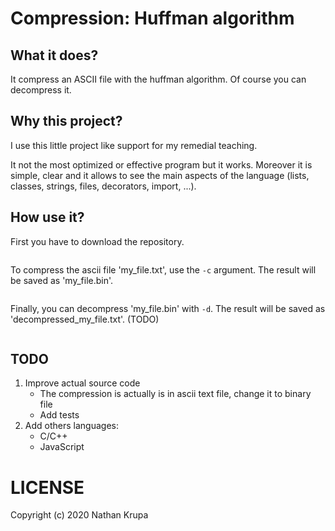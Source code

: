 # Compression: Huffman algorithm

## What it does?

It compress an ASCII file with the huffman algorithm. Of course you can decompress it.


## Why this project?

I use this little project like support for my remedial teaching.

It not the most optimized or effective program but it works. Moreover it is simple, clear and it allows to see the main aspects of the language (lists, classes, strings, files, decorators, import, ...).


## How use it?

First you have to download the repository.
```$ git clone https://github.com/FtZzy/huffman.git
```

To compress the ascii file 'my_file.txt', use the `-c` argument. The result will be saved as 'my_file.bin'.
```$ python main.py -c <my_file.txt>
```

Finally, you can decompress 'my_file.bin' with `-d`. The result will be saved as 'decompressed_my_file.txt'. (TODO)
```$ python main.py -d <my_file.bin>
```


## TODO
1. Improve actual source code
    * The compression is actually is in ascii text file, change it to binary file
    * Add tests
1. Add others languages:
    * C/C++
    * JavaScript


# LICENSE
Copyright (c) 2020 Nathan Krupa
